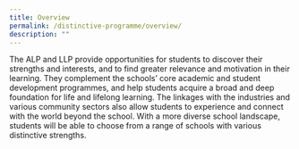 ```yaml
---
title: Overview
permalink: /distinctive-programme/overview/
description: ""
---
```

The ALP and LLP provide opportunities for students to discover their strengths and interests, and to find greater relevance and motivation in their learning. They complement the schools’ core academic and student development programmes, and help students acquire a broad and deep foundation for life and lifelong learning. The linkages with the industries and various community sectors also allow students to experience and connect with the world beyond the school. With a more diverse school landscape, students will be able to choose from a range of schools with various distinctive strengths.

